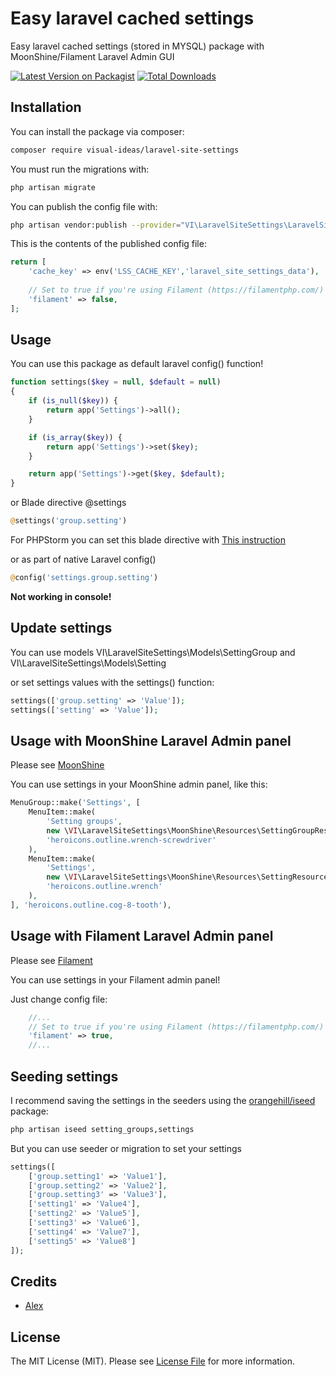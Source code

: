 # Easy laravel cached settings

Easy laravel cached settings (stored in MYSQL) package with MoonShine/Filament Laravel Admin GUI

[![Latest Version on Packagist](https://img.shields.io/packagist/v/visual-ideas/laravel-site-settings.svg?style=flat-square)](https://packagist.org/packages/visual-ideas/laravel-site-settings)
[![Total Downloads](https://img.shields.io/packagist/dt/visual-ideas/laravel-site-settings.svg?style=flat-square)](https://packagist.org/packages/visual-ideas/laravel-site-settings)

## Installation

You can install the package via composer:

```bash
composer require visual-ideas/laravel-site-settings
```

You must run the migrations with:

```bash
php artisan migrate
```

You can publish the config file with:

```bash
php artisan vendor:publish --provider="VI\LaravelSiteSettings\LaravelSiteSettingsProvider" --tag="config"
```

This is the contents of the published config file:

```php
return [
    'cache_key' => env('LSS_CACHE_KEY','laravel_site_settings_data'),
   
    // Set to true if you're using Filament (https://filamentphp.com/)
    'filament' => false,
];
```

## Usage

You can use this package as default laravel config() function!

```php
function settings($key = null, $default = null)
{
    if (is_null($key)) {
        return app('Settings')->all();
    }

    if (is_array($key)) {
        return app('Settings')->set($key);
    }

    return app('Settings')->get($key, $default);
}
```

or Blade directive @settings

```php
@settings('group.setting')
```
For PHPStorm you can set this blade directive with [This instruction](https://www.jetbrains.com/help/phpstorm/blade-page.html)


or as part of native Laravel config()

```php
@config('settings.group.setting')
```

<b>Not working in console!</b>

## Update settings

You can use models VI\LaravelSiteSettings\Models\SettingGroup and VI\LaravelSiteSettings\Models\Setting

or set settings values with the settings() function:

```php
settings(['group.setting' => 'Value']);
settings(['setting' => 'Value']);
```

## Usage with MoonShine Laravel Admin panel

Please see [MoonShine](https://moonshine.cutcode.ru/)

You can use settings in your MoonShine admin panel, like this:

```php
MenuGroup::make('Settings', [
    MenuItem::make(
        'Setting groups',
        new \VI\LaravelSiteSettings\MoonShine\Resources\SettingGroupResource(),
        'heroicons.outline.wrench-screwdriver'
    ),
    MenuItem::make(
        'Settings',
        new \VI\LaravelSiteSettings\MoonShine\Resources\SettingResource(),
        'heroicons.outline.wrench'
    ),
], 'heroicons.outline.cog-8-tooth'),
```

## Usage with Filament Laravel Admin panel

Please see [Filament](https://filamentphp.com)

You can use settings in your Filament admin panel!

Just change config file:

```php
    //...   
    // Set to true if you're using Filament (https://filamentphp.com/)
    'filament' => true,
    //...
```

## Seeding settings

I recommend saving the settings in the seeders using the [orangehill/iseed](https://github.com/orangehill/iseed) package:

```bash
php artisan iseed setting_groups,settings
```

But you can use seeder or migration to set your settings

```php
settings([
    ['group.setting1' => 'Value1'],
    ['group.setting2' => 'Value2'],
    ['group.setting3' => 'Value3'],
    ['setting1' => 'Value4'],
    ['setting2' => 'Value5'],
    ['setting3' => 'Value6'],
    ['setting4' => 'Value7'],
    ['setting5' => 'Value8']
]);
```

## Credits

- [Alex](https://github.com/alexvenga)

## License

The MIT License (MIT). Please see [License File](LICENSE) for more information.


